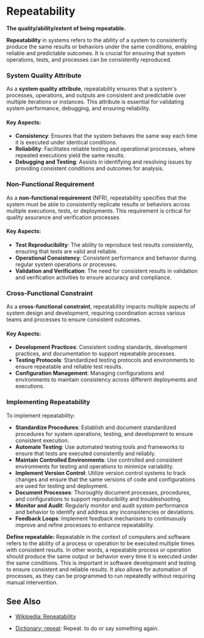 # Repeatability

**The quality/ability/extent of being repeatable.**

<span data-chatgpt-prompt="repeatability + template">

**Repeatability** in systems refers to the ability of a system to consistently produce the same results or behaviors under the same conditions, enabling reliable and predictable outcomes. It is crucial for ensuring that system operations, tests, and processes can be consistently reproduced.

### System Quality Attribute

As a **system quality attribute**, repeatability ensures that a system's processes, operations, and outputs are consistent and predictable over multiple iterations or instances. This attribute is essential for validating system performance, debugging, and ensuring reliability.

#### Key Aspects:
- **Consistency**: Ensures that the system behaves the same way each time it is executed under identical conditions.
- **Reliability**: Facilitates reliable testing and operational processes, where repeated executions yield the same results.
- **Debugging and Testing**: Assists in identifying and resolving issues by providing consistent conditions and outcomes for analysis.

### Non-Functional Requirement

As a **non-functional requirement** (NFR), repeatability specifies that the system must be able to consistently replicate results or behaviors across multiple executions, tests, or deployments. This requirement is critical for quality assurance and verification processes.

#### Key Aspects:
- **Test Reproducibility**: The ability to reproduce test results consistently, ensuring that tests are valid and reliable.
- **Operational Consistency**: Consistent performance and behavior during regular system operations or processes.
- **Validation and Verification**: The need for consistent results in validation and verification activities to ensure accuracy and compliance.

### Cross-Functional Constraint

As a **cross-functional constraint**, repeatability impacts multiple aspects of system design and development, requiring coordination across various teams and processes to ensure consistent outcomes.

#### Key Aspects:
- **Development Practices**: Consistent coding standards, development practices, and documentation to support repeatable processes.
- **Testing Protocols**: Standardized testing protocols and environments to ensure repeatable and reliable test results.
- **Configuration Management**: Managing configurations and environments to maintain consistency across different deployments and executions.

### Implementing Repeatability

To implement repeatability:
- **Standardize Procedures**: Establish and document standardized procedures for system operations, testing, and development to ensure consistent execution.
- **Automate Testing**: Use automated testing tools and frameworks to ensure that tests are executed consistently and reliably.
- **Maintain Controlled Environments**: Use controlled and consistent environments for testing and operations to minimize variability.
- **Implement Version Control**: Utilize version control systems to track changes and ensure that the same versions of code and configurations are used for testing and deployment.
- **Document Processes**: Thoroughly document processes, procedures, and configurations to support reproducibility and troubleshooting.
- **Monitor and Audit**: Regularly monitor and audit system performance and behavior to identify and address any inconsistencies or deviations.
- **Feedback Loops**: Implement feedback mechanisms to continuously improve and refine processes to enhance repeatability.

</span>

**Define repeatable:** <span data-chatgpt-prompt="define repeatable (computers and software)">Repeatable in the context of computers and software refers to the ability of a process or operation to be executed multiple times with consistent results. In other words, a repeatable process or operation should produce the same output or behavior every time it is executed under the same conditions. This is important in software development and testing to ensure consistent and reliable results. It also allows for automation of processes, as they can be programmed to run repeatedly without requiring manual intervention.</span>

## See Also

* [Wikipedia: Repeatability](https://wikipedia.org/wiki/Repeatability)

* [Dictionary: repeat](https://www.dictionary.com/browse/repeat): Repeat. to do or say something again.
